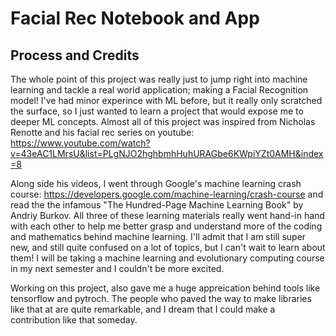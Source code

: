 # Facial Rec Notebook and App
## Process and Credits
The whole point of this project was really just to jump right into machine learning and tackle a real world application; making a Facial Recognition model! I've had minor experince with ML before, but it really only scratched the surface, so I just wanted to learn a project that would expose me to deeper ML concepts. Almost all of this project was inspired from Nicholas Renotte and his facial rec series on youtube: https://www.youtube.com/watch?v=43eAC1LMrsU&list=PLgNJO2hghbmhHuhURAGbe6KWpiYZt0AMH&index=8

Along side his videos, I went through Google's machine learning crash course: https://developers.google.com/machine-learning/crash-course
and read the the infamous "The Hundred-Page Machine Learning Book" by Andriy Burkov. All three of these learning materials really went hand-in hand with each other to help me better grasp and understand more of the coding and mathematics behind machine learning. I'll admit that I am still super new, and still quite confused on a lot of topics, but I can't wait to learn about them! I will be taking a machine learning and evolutionary computing course in my next semester and I couldn't be more excited.

Working on this project, also gave me a huge appreication behind tools like tensorflow and pytroch. The people who paved the way to make libraries like that at are quite remarkable, and I dream that I could make a contribution like that someday. 
